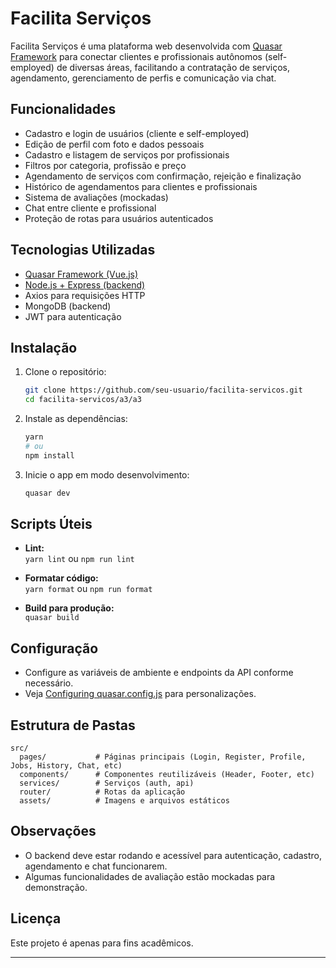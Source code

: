 # Facilita Serviços

Facilita Serviços é uma plataforma web desenvolvida com [Quasar Framework](https://quasar.dev/) para conectar clientes e profissionais autônomos (self-employed) de diversas áreas, facilitando a contratação de serviços, agendamento, gerenciamento de perfis e comunicação via chat.

## Funcionalidades

- Cadastro e login de usuários (cliente e self-employed)
- Edição de perfil com foto e dados pessoais
- Cadastro e listagem de serviços por profissionais
- Filtros por categoria, profissão e preço
- Agendamento de serviços com confirmação, rejeição e finalização
- Histórico de agendamentos para clientes e profissionais
- Sistema de avaliações (mockadas)
- Chat entre cliente e profissional
- Proteção de rotas para usuários autenticados

## Tecnologias Utilizadas

- [Quasar Framework (Vue.js)](https://quasar.dev/)
- [Node.js + Express (backend)](https://nodejs.org/)
- Axios para requisições HTTP
- MongoDB (backend)
- JWT para autenticação

## Instalação

1. Clone o repositório:
   ```bash
   git clone https://github.com/seu-usuario/facilita-servicos.git
   cd facilita-servicos/a3/a3
   ```

2. Instale as dependências:
   ```bash
   yarn
   # ou
   npm install
   ```

3. Inicie o app em modo desenvolvimento:
   ```bash
   quasar dev
   ```

## Scripts Úteis

- **Lint:**  
  `yarn lint` ou `npm run lint`

- **Formatar código:**  
  `yarn format` ou `npm run format`

- **Build para produção:**  
  `quasar build`

## Configuração

- Configure as variáveis de ambiente e endpoints da API conforme necessário.
- Veja [Configuring quasar.config.js](https://v2.quasar.dev/quasar-cli-vite/quasar-config-js) para personalizações.

## Estrutura de Pastas

```
src/
  pages/           # Páginas principais (Login, Register, Profile, Jobs, History, Chat, etc)
  components/      # Componentes reutilizáveis (Header, Footer, etc)
  services/        # Serviços (auth, api)
  router/          # Rotas da aplicação
  assets/          # Imagens e arquivos estáticos
```

## Observações

- O backend deve estar rodando e acessível para autenticação, cadastro, agendamento e chat funcionarem.
- Algumas funcionalidades de avaliação estão mockadas para demonstração.

## Licença

Este projeto é apenas para fins acadêmicos.

---
